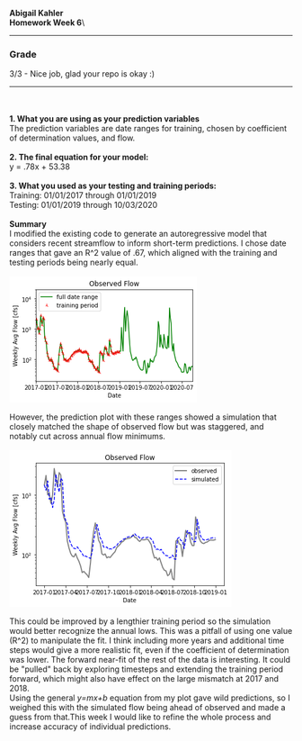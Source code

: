 
**Abigail Kahler**\
**Homework Week 6**\

___
### Grade
3/3 - Nice job, glad your repo is okay :) 
___
\
\
**1. What you are using as your prediction variables**\
The prediction variables are date ranges for training, chosen by coefficient of determination values, and flow.\
\
**2. The final equation for your model:**\
y = .78x + 53.38\
\
**3. What you used as your testing and training periods:**\
Training: 01/01/2017 through 01/01/2019\
Testing: 01/01/2019 through 10/03/2020\
\
**Summary**\
I modified the existing code to generate an autoregressive model that considers recent streamflow to inform short-term predictions. I chose date ranges that gave an R^2 value of .67, which aligned with the training and testing periods being nearly equal.\
\
![](../assets/test_wk6-8fe6689b.png)

However, the prediction plot with these ranges showed a simulation that closely matched the shape of observed flow but was staggered, and notably cut across annual flow minimums.\
\
![](../assets/test_wk6-1a8842ea.png)


This could be improved by a lengthier training period so the simulation would better recognize the annual lows. This was a pitfall of using one value (R^2) to manipulate the fit. I think including more years and additional time steps would give a more realistic fit, even if the coefficient of determination was lower. The forward near-fit of the rest of the data is interesting. It could be "pulled" back by exploring timesteps and extending the training period forward, which might also have effect on the large mismatch at 2017 and 2018.\
Using the general *y=mx+b* equation from my plot gave wild predictions, so I weighed this with the simulated flow being ahead of observed and made a guess from that.This week I would like to refine the whole process and increase accuracy of individual predictions.  
